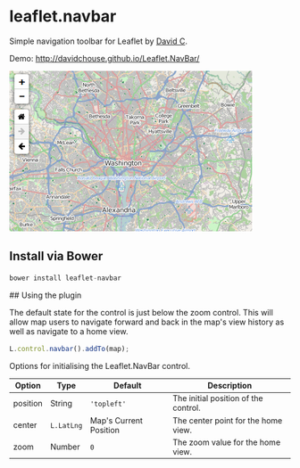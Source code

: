 leaflet.navbar
==============

Simple navigation toolbar for Leaflet by [David C](https://github.com/davidchouse).

Demo: http://davidchouse.github.io/Leaflet.NavBar/

![Leaflet.NavBar Screenshot](./screenshot.png)

## Install via Bower
````js
bower install leaflet-navbar
````

<a name="using" />
## Using the plugin

The default state for the control is just below the zoom control. This will allow map users to navigate forward and back in the map's view history as well as navigate to a home view.

````js
L.control.navbar().addTo(map);
````

Options for initialising the Leaflet.NavBar control.

| Option | Type | Default | Description
| --- | --- | --- | ---
| position | String | `'topleft'` | The initial position of the control.
| center | `L.LatLng` | Map's Current Position | The center point for the home view.
| zoom | Number | `0` | The zoom value for the home view.
